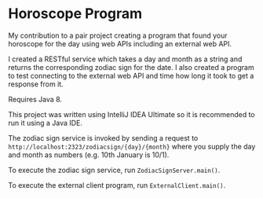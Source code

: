 # Horoscope Program
My contribution to a pair project creating a program that found your horoscope for the day using web APIs including an external web API.

I created a RESTful service which takes a day and month as a string and returns the corresponding zodiac sign for the date. I also created a program to test connecting to the external web API and time how long it took to get a response from it.

Requires Java 8.

This project was written using IntelliJ IDEA Ultimate so it is recommended to run it using a Java IDE.

The zodiac sign service is invoked by sending a request to `http://localhost:2323/zodiacsign/{day}/{month}` where you supply the day and month as numbers (e.g. 10th January is 10/1).

To execute the zodiac sign service, run `ZodiacSignServer.main()`.

To execute the external client program, run `ExternalClient.main()`.
